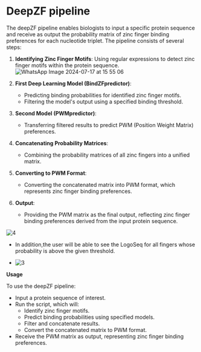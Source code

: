 # DeepZF pipeline

The deepZF pipeline enables biologists to input a specific protein sequence and receive as output the probability matrix of zinc finger binding preferences for each nucleotide triplet. The pipeline consists of several steps:

1. **Identifying Zinc Finger Motifs**: Using regular expressions to detect zinc finger motifs within the protein sequence.
![WhatsApp Image 2024-07-17 at 15 55 06](https://github.com/user-attachments/assets/db19df24-59ea-4cdd-acc9-573c4324916e)

2. **First Deep Learning Model (BindZFpredictor)**:
   - Predicting binding probabilities for identified zinc finger motifs.
   - Filtering the model's output using a specified binding threshold.
   
3. **Second Model (PWMpredictor)**:
   - Transferring filtered results to predict PWM (Position Weight Matrix) preferences.
   
4. **Concatenating Probability Matrices**:
   - Combining the probability matrices of all zinc fingers into a unified matrix.
   
5. **Converting to PWM Format**:
   - Converting the concatenated matrix into PWM format, which represents zinc finger binding preferences.
   
6. **Output**:
   - Providing the PWM matrix as the final output, reflecting zinc finger binding preferences derived from the input protein sequence.

![‏‏4](https://github.com/user-attachments/assets/725090db-aaa9-4e76-ad58-2b346caf29f8)

   - In addition,the user will be able to see the LogoSeq for all fingers whose probability is above the given threshold.

   - ![‏‏3](https://github.com/user-attachments/assets/de1a0965-c2fa-4931-899b-58e1a5bf3a0f)


**Usage**

To use the deepZF pipeline:
- Input a protein sequence of interest.
- Run the script, which will:
  - Identify zinc finger motifs.
  - Predict binding probabilities using specified models.
  - Filter and concatenate results.
  - Convert the concatenated matrix to PWM format.
- Receive the PWM matrix as output, representing zinc finger binding preferences.
